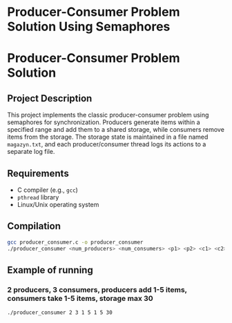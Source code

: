 # Producer-Consumer Problem Solution Using Semaphores

# Producer-Consumer Problem Solution

## Project Description
This project implements the classic producer-consumer problem using semaphores for synchronization. Producers generate items within a specified range and add them to a shared storage, while consumers remove items from the storage. The storage state is maintained in a file named `magazyn.txt`, and each producer/consumer thread logs its actions to a separate log file.

## Requirements
- C compiler (e.g., `gcc`)
- `pthread` library
- Linux/Unix operating system

## Compilation
```bash
gcc producer_consumer.c -o producer_consumer
./producer_consumer <num_producers> <num_consumers> <p1> <p2> <c1> <c2> [max_storage]
```
## Example of running
### 2 producers, 3 consumers, producers add 1-5 items, consumers take 1-5 items, storage max 30
```bash
./producer_consumer 2 3 1 5 1 5 30
```
